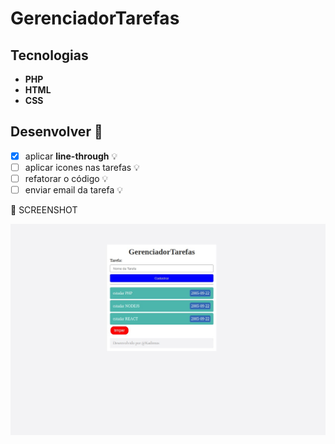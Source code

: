 # GerenciadorTarefas

## Tecnologias
* **PHP**
* **HTML**
* **CSS**

## Desenvolver 📝

- [x] aplicar __line-through__ 💡
- [ ] aplicar icones nas tarefas 💡
- [ ] refatorar o código 💡
- [ ] enviar email da tarefa 💡

📸 SCREENSHOT

![tarefaapp](tarefaapp.png)



